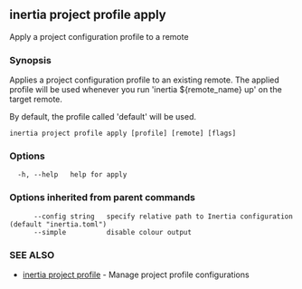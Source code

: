 ## inertia project profile apply

Apply a project configuration profile to a remote

### Synopsis

Applies a project configuration profile to an existing remote. The applied
profile will be used whenever you run 'inertia ${remote_name} up' on the target
remote.

By default, the profile called 'default' will be used.

```
inertia project profile apply [profile] [remote] [flags]
```

### Options

```
  -h, --help   help for apply
```

### Options inherited from parent commands

```
      --config string   specify relative path to Inertia configuration (default "inertia.toml")
      --simple          disable colour output
```

### SEE ALSO

* [inertia project profile](inertia_project_profile.md)	 - Manage project profile configurations

